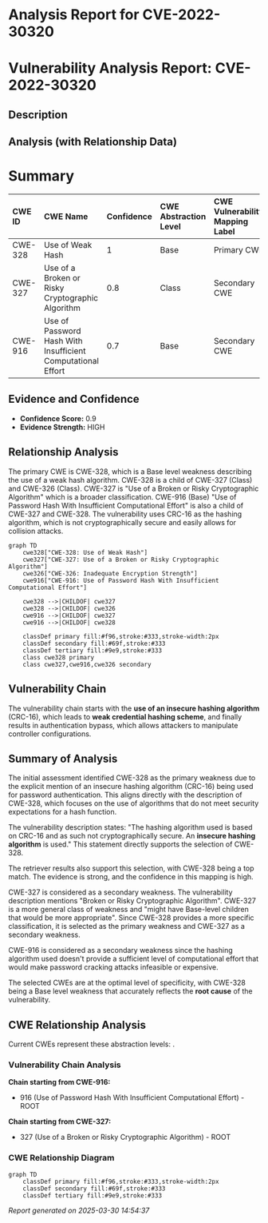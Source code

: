 # Analysis Report for CVE-2022-30320

# Vulnerability Analysis Report: CVE-2022-30320

## Description



## Analysis (with Relationship Data)

# Summary
| CWE ID  | CWE Name                                                    | Confidence | CWE Abstraction Level | CWE Vulnerability Mapping Label | CWE-Vulnerability Mapping Notes |
| :-------- | :---------------------------------------------------------- | :--------- | :-------------------- | :------------------------------ | :------------------------------ |
| CWE-328 | Use of Weak Hash                                            | 1          | Base                  | Primary CWE                     | Allowed                       |
| CWE-327 | Use of a Broken or Risky Cryptographic Algorithm            | 0.8        | Class                 | Secondary CWE                     | Allowed-with-Review             |
| CWE-916 | Use of Password Hash With Insufficient Computational Effort | 0.7        | Base                  | Secondary CWE                     | Allowed                       |

## Evidence and Confidence

*   **Confidence Score:** 0.9
*   **Evidence Strength:** HIGH

## Relationship Analysis
The primary CWE is CWE-328, which is a Base level weakness describing the use of a weak hash algorithm. CWE-328 is a child of CWE-327 (Class) and CWE-326 (Class). CWE-327 is "Use of a Broken or Risky Cryptographic Algorithm" which is a broader classification. CWE-916 (Base) "Use of Password Hash With Insufficient Computational Effort" is also a child of CWE-327 and CWE-328. The vulnerability uses CRC-16 as the hashing algorithm, which is not cryptographically secure and easily allows for collision attacks.

```mermaid
graph TD
    cwe328["CWE-328: Use of Weak Hash"]
    cwe327["CWE-327: Use of a Broken or Risky Cryptographic Algorithm"]
    cwe326["CWE-326: Inadequate Encryption Strength"]
    cwe916["CWE-916: Use of Password Hash With Insufficient Computational Effort"]
    
    cwe328 -->|CHILDOF| cwe327
    cwe328 -->|CHILDOF| cwe326
    cwe916 -->|CHILDOF| cwe327
    cwe916 -->|CHILDOF| cwe328
    
    classDef primary fill:#f96,stroke:#333,stroke-width:2px
    classDef secondary fill:#69f,stroke:#333
    classDef tertiary fill:#9e9,stroke:#333
    class cwe328 primary
    class cwe327,cwe916,cwe326 secondary
```

## Vulnerability Chain
The vulnerability chain starts with the **use of an insecure hashing algorithm** (CRC-16), which leads to **weak credential hashing scheme**, and finally results in authentication bypass, which allows attackers to manipulate controller configurations.

## Summary of Analysis
The initial assessment identified CWE-328 as the primary weakness due to the explicit mention of an insecure hashing algorithm (CRC-16) being used for password authentication. This aligns directly with the description of CWE-328, which focuses on the use of algorithms that do not meet security expectations for a hash function.

The vulnerability description states: "The hashing algorithm used is based on CRC-16 and as such not cryptographically secure. An **insecure hashing algorithm** is used." This statement directly supports the selection of CWE-328.

The retriever results also support this selection, with CWE-328 being a top match. The evidence is strong, and the confidence in this mapping is high.

CWE-327 is considered as a secondary weakness. The vulnerability description mentions "Broken or Risky Cryptographic Algorithm". CWE-327 is a more general class of weakness and "might have Base-level children that would be more appropriate". Since CWE-328 provides a more specific classification, it is selected as the primary weakness and CWE-327 as a secondary weakness.

CWE-916 is considered as a secondary weakness since the hashing algorithm used doesn't provide a sufficient level of computational effort that would make password cracking attacks infeasible or expensive.

The selected CWEs are at the optimal level of specificity, with CWE-328 being a Base level weakness that accurately reflects the **root cause** of the vulnerability.


## CWE Relationship Analysis

Current CWEs represent these abstraction levels: .


### Vulnerability Chain Analysis

**Chain starting from CWE-916:**
- 916 (Use of Password Hash With Insufficient Computational Effort) - ROOT


**Chain starting from CWE-327:**
- 327 (Use of a Broken or Risky Cryptographic Algorithm) - ROOT



### CWE Relationship Diagram

```mermaid
graph TD
    classDef primary fill:#f96,stroke:#333,stroke-width:2px
    classDef secondary fill:#69f,stroke:#333
    classDef tertiary fill:#9e9,stroke:#333
```



*Report generated on 2025-03-30 14:54:37*
